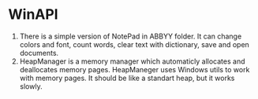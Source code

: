 # WinAPI
1) There is a simple version of NotePad in ABBYY folder. It can change colors and font, count words, clear text with dictionary, save and open documents.
2) HeapManager is a memory manager which automaticly allocates and deallocates memory pages. HeapManeger uses Windows utils to work with memory pages. It should be like a standart heap, but it works slowly. 
